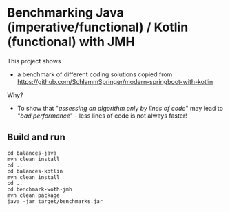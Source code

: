 # Benchmarking Java (imperative/functional) / Kotlin (functional) with JMH

This project shows

- a benchmark of different coding solutions copied from https://github.com/SchlammSpringer/modern-springboot-with-kotlin

Why?

- To show that "*assessing an algorithm only by lines of code*" may lead to "*bad performance*" - less lines of code is not always faster!

## Build and run

```
cd balances-java
mvn clean install
cd ..
cd balances-kotlin
mvn clean install
cd ..
cd benchmark-woth-jmh
mvn clean package
java -jar target/benchmarks.jar
```
